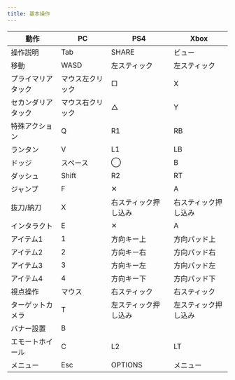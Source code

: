 ```yaml
---
title: 基本操作
---
```

動作 | PC | PS4 | Xbox
--------|-----|-----|-----|
操作説明 | Tab | SHARE | ビュー
移動 | WASD | 左スティック | 左スティック
プライマリアタック | マウス左クリック | □ | X
セカンダリアタック | マウス右クリック | △ | Y
特殊アクション | Q | R1 | RB
ランタン | V | L1 | LB
ドッジ | スペース | ◯ | B
ダッシュ | Shift | R2 | RT
ジャンプ | F | ✕ | A
抜刀/納刀 | X | 右スティック押し込み | 右スティック押し込み
インタラクト | E | ✕ | A 
アイテム1 | 1 | 方向キー上 | 方向パッド上
アイテム2 | 2 | 方向キー右 | 方向パッド右
アイテム3 | 3 | 方向キー左 | 方向パッド左
アイテム4 | 4 | 方向キー下 | 方向パッド下
視点操作 | マウス | 右スティック | 右スティック
ターゲットカメラ | T | 左スティック押し込み | 左スティック押し込み
バナー設置 | B | |
エモートホイール | C | L2 | LT
メニュー | Esc | OPTIONS | メニュー

